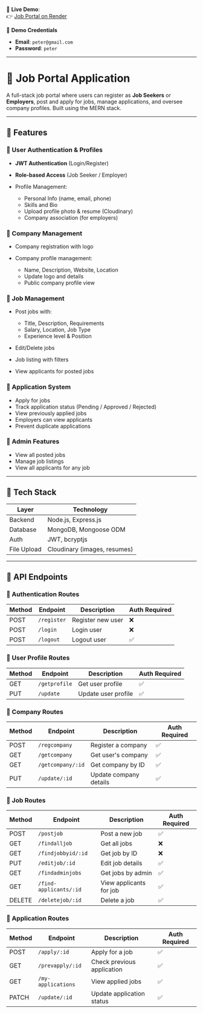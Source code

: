 🔗 **Live Demo**:  
👉 [Job Portal on Render](https://jobportal-mern-frontend-sdm5.onrender.com)

🔐 **Demo Credentials**  
- **Email**: `peter@gmail.com`  
- **Password**: `peter`

---



# 💼 Job Portal Application

A full-stack job portal where users can register as **Job Seekers** or **Employers**, post and apply for jobs, manage applications, and oversee company profiles. Built using the MERN stack.

---

## 🚀 Features

### 🔐 User Authentication & Profiles

* **JWT Authentication** (Login/Register)
* **Role-based Access** (Job Seeker / Employer)
* Profile Management:

  * Personal Info (name, email, phone)
  * Skills and Bio
  * Upload profile photo & resume (Cloudinary)
  * Company association (for employers)

### 🏢 Company Management

* Company registration with logo
* Company profile management:

  * Name, Description, Website, Location
  * Update logo and details
  * Public company profile view

### 📄 Job Management

* Post jobs with:

  * Title, Description, Requirements
  * Salary, Location, Job Type
  * Experience level & Position
* Edit/Delete jobs
* Job listing with filters
* View applicants for posted jobs

### 📅 Application System

* Apply for jobs
* Track application status (Pending / Approved / Rejected)
* View previously applied jobs
* Employers can view applicants
* Prevent duplicate applications

### 🚰 Admin Features

* View all posted jobs
* Manage job listings
* View all applicants for any job

---

## 🧰 Tech Stack

| Layer       | Technology                   |
| ----------- | ---------------------------- |
| Backend     | Node.js, Express.js          |
| Database    | MongoDB, Mongoose ODM        |
| Auth        | JWT, bcryptjs                |
| File Upload | Cloudinary (images, resumes) |

---

## 📌 API Endpoints

### 🔑 Authentication Routes

| Method | Endpoint    | Description       | Auth Required |
| ------ | ----------- | ----------------- | ------------- |
| POST   | `/register` | Register new user | ❌             |
| POST   | `/login`    | Login user        | ❌             |
| POST   | `/logout`   | Logout user       | ✅             |

### 👤 User Profile Routes

| Method | Endpoint      | Description         | Auth Required |
| ------ | ------------- | ------------------- | ------------- |
| GET    | `/getprofile` | Get user profile    | ✅             |
| PUT    | `/update`     | Update user profile | ✅             |

### 🏢 Company Routes

| Method | Endpoint          | Description            | Auth Required |
| ------ | ----------------- | ---------------------- | ------------- |
| POST   | `/regcompany`     | Register a company     | ✅             |
| GET    | `/getcompany`     | Get user's company     | ✅             |
| GET    | `/getcompany/:id` | Get company by ID      | ✅             |
| PUT    | `/update/:id`     | Update company details | ✅             |

### 💼 Job Routes

| Method | Endpoint               | Description             | Auth Required |
| ------ | ---------------------- | ----------------------- | ------------- |
| POST   | `/postjob`             | Post a new job          | ✅             |
| GET    | `/findalljob`          | Get all jobs            | ❌             |
| GET    | `/findjobbyid/:id`     | Get job by ID           | ❌             |
| PUT    | `/editjob/:id`         | Edit job details        | ✅             |
| GET    | `/findadminjobs`       | Get jobs by admin       | ✅             |
| GET    | `/find-applicants/:id` | View applicants for job | ✅             |
| DELETE | `/deletejob/:id`       | Delete a job            | ✅             |

### 📅 Application Routes

| Method | Endpoint           | Description                | Auth Required |
| ------ | ------------------ | -------------------------- | ------------- |
| POST   | `/apply/:id`       | Apply for a job            | ✅             |
| GET    | `/prevapply/:id`   | Check previous application | ✅             |
| GET    | `/my-applications` | View applied jobs          | ✅             |
| PATCH  | `/update/:id`      | Update application status  | ✅             |


